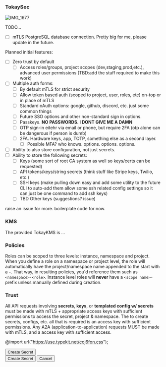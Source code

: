 ### TokaySec
![IMG_1677](https://github.com/user-attachments/assets/b0872f59-55da-4de1-b155-0ecee73e9da3)

TODO...

- [ ] mTLS PostgreSQL database connection. Pretty big for me, please update in the future.

Planned initial features:
- [ ] Zero trust by default
    - [ ] Access roles/groups, project scopes (dev,staging,prod,etc.), advanced user permissions (TBD:add the 
            stuff required to make this work)
- [ ] Multiple auth forms:
    - [ ] By default mTLS for strict security
    - [ ] Allow token based auth (scoped to project, user, roles, etc) on-top 
            or in place of mTLS
    - [ ] Standard oAuth options: google, github, discord, etc. just some common things
    - [ ] Future SSO options and other non-standard sign in options.
    - [ ] Passkeys. **NO PASSWORDS. I DONT GIVE ME A DAMN**
    - [ ] OTP sign-in eitehr via email or phone, but require 2FA (otp alone can be dangerous if person is dumb)
    - [ ] 2FA. Hardware keys, app, TOTP, something else as a second layer.
        - [ ] Possible MFA? who knows. options. options. options.
- [ ] Ability to also store configuration, not just secrets.
- [ ] Ability to store the following secrets:
    - [ ] Keys (some sort of root CA system as well so keys/certs can be requested)
    - [ ] API tokens/keys/string secrets (think stuff like Stripe keys, Twilio, etc.)
    - [ ] SSH keys (make pulling down easy and add some utility to the future CLI to auto-add them
            allow some ssh related config settings so it can just be one command to add ssh keys)
    - [ ] TBD Other keys (suggestions? issue)

raise an issue for more. boilerplate code for now.

### KMS

The provided TokayKMS is ...

### Policies

Roles can be scoped to three levels: instance, namespace and project. When you define a role on a namespace or project level,
the role will automatically have the project/namespace name appended to the start with a `-`. That way, in resulting policies,
you'd reference them such as `<namespace>-<role>`. Instance level roles will **never** have a `<scope name>-` prefix unless manually
defined during creation. 

### Trust

All API requests involving **secrets**, **keys**, or **templated config w/ secrets** must be made with mTLS + appropriate access keys with sufficient permissions to access the secret, project & namespace. The to create secrets, configs, etc. all that is required is an access key with sufficient permissions. Any A2A (application-to-application) requests MUST be made with mTLS, and a access key with sufficient access.


@import url("https://use.typekit.net/coj6fon.css");

<!DOCTYPE html>
<html lang="en">
<head>
    <meta charset="UTF-8">
    <meta name="viewport" content="width=device-width, initial-scale=1.0">
    <title>Tokay Gecko Color Palette</title>
    <script src="https://cdn.tailwindcss.com"></script>
</head>
<body class="bg-gray-100 p-20 w-screen h-screen flex flex-col items-center justify-center">
    <div class="w-full h-full p-10">
        <button class="cursor-pointer max-w-[15rem] w-full bg-amber-500 p-2 flex flex-col items-start justify-start border-2 border-amber-500 outline-2 outline-amber-500 hover:bg-amber-400 hover:border-amber-400 hover:outline-amber-400 active:bg-amber-500 focus:bg-amber-500 focus:outline-amber-900 active:outline-amber-900 active:border-amber-500 focus:border-amber-500 transition-all duration-150">
          <span class="font-['Myriad-Pro'] text-white">Create Secret</span>
        </button>
    </div>
    <div class="w-full h-full p-10">
      <div class="flex flex-row gap-1">
          <button class="cursor-pointer h-[5rem] max-w-[15rem] w-full bg-amber-500 p-2 flex flex-col items-start justify-start border-2 border-amber-500 outline-2 outline-amber-500 hover:bg-amber-400 hover:border-amber-400 hover:outline-amber-400 active:bg-amber-500 focus:bg-amber-500 focus:outline-amber-900 active:outline-amber-900 active:border-amber-500 focus:border-amber-500 transition-all duration-150">
          <span class="font-['Myriad-Pro'] text-white">Create Secret</span>
        </button>
          <button class="cursor-pointer h-[5rem] max-w-[15rem] w-full bg-neutral-500 p-2 flex flex-col items-start justify-start border-2 border-neutral-500 outline-2 outline-neutral-500 hover:bg-neutral-400 hover:border-neutral-400 hover:outline-neutral-400 active:bg-neutral-500 focus:bg-neutral-500 focus:outline-neutral-900 active:outline-neutral-900 active:border-neutral-500 focus:border-neutral-500 transition-all duration-150">
          <span class="font-['Myriad-Pro'] text-white">Cancel</span>
        </button>
      </div>
    </div>
</body>
</html>